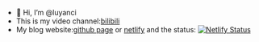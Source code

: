 - 👋 Hi, I’m @luyanci
- This is my video channel:[bilibili](https://space.bilibili.com/282873551)
- My blog website:[github page](https://luyanci.github.io) or [netlify](https://luyancib.netlify.app) and the
status:
[![Netlify Status](https://api.netlify.com/api/v1/badges/3138df56-98ca-4739-93e8-b22b93b9d253/deploy-status)](https://app.netlify.com/sites/luyancib/deploys)
<!---
luyanci/luyanci is a ✨ special ✨ repository because its `README.md` (this file) appears on your GitHub profile.
You can click the Preview link to take a look at your changes.
--->
